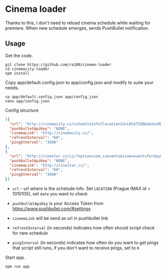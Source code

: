 # Cinema loader

Thanks to this, I don't need to reload cinema schedule while waiting for
premiere. When new schedule emerges, sends PushBullet notification.

## Usage

Get the code.

```shell
git clone https://github.com/ra100/cinema-loader
cd cinemacity-loader
npm install
```

Copy app/default.config.json to app/config.json and modify to suite your needs.

```shell
cp app/default.config.json app/config.json
nano app/config.json
```

Config structure

```json
[{
  "url": "http://cinemacity.cz/scheduleInfo?locationId=LOCATION&date=DD/MM/YYYY&venueTypeId=2&hideSite=0&newwin=1",
  "pushbulletApiKey": "NONE",
  "cinemaLink": "http://cinemacity.cz/",
  "refreshInterval": "60",
  "pingInterval": "3600"
},
{
  "url": "http://cinestar.cz/cz/?option=com_csevents&view=eventsforday&date=YYYY-MM-DD&cinema=11&titleId=0&format=raw&tpl=program",
  "pushbulletApiKey": "NONE",
  "cinemaLink": "http://cinestar.cz/",
  "refreshInterval": "60",
  "pingInterval": "3600"
}]
```

*   ```url``` - url where is the schelude info. Set ```LOCATION```
(Prague IMAX id = 1010105), set ```date``` you want to check

*   ```pushbulletApiKey``` is your Access Token from <https://www.pushbullet.com/#settings>

*   ```cinemaLink``` will be send as url in pushbullet link

*   ```refreshInterval``` (in seconds) indicates how often should
script check for new schedule

*   ```pingInterval``` (in seconds) indicates how often do you
want to get pings that script still runs, if you don't want to
receive pings, set to ```0```

Start app.

```shell
npm run app
```

